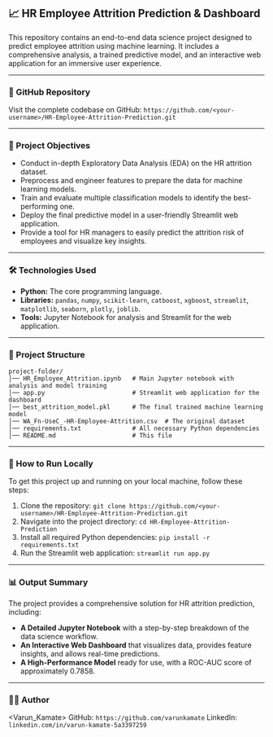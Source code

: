 ## 📈 HR Employee Attrition Prediction & Dashboard

This repository contains an end-to-end data science project designed to predict employee attrition using machine learning. It includes a comprehensive analysis, a trained predictive model, and an interactive web application for an immersive user experience.

-----

### 🔗 GitHub Repository

Visit the complete codebase on GitHub:
`https://github.com/<your-username>/HR-Employee-Attrition-Prediction.git`

-----

### 📌 Project Objectives

  * Conduct in-depth Exploratory Data Analysis (EDA) on the HR attrition dataset.
  * Preprocess and engineer features to prepare the data for machine learning models.
  * Train and evaluate multiple classification models to identify the best-performing one.
  * Deploy the final predictive model in a user-friendly Streamlit web application.
  * Provide a tool for HR managers to easily predict the attrition risk of employees and visualize key insights.

-----

### 🛠️ Technologies Used

  * **Python:** The core programming language.
  * **Libraries:** `pandas`, `numpy`, `scikit-learn`, `catboost`, `xgboost`, `streamlit`, `matplotlib`, `seaborn`, `plotly`, `joblib`.
  * **Tools:** Jupyter Notebook for analysis and Streamlit for the web application.

-----

### 📁 Project Structure

```
project-folder/
│── HR_Employee_Attrition.ipynb   # Main Jupyter notebook with analysis and model training
│── app.py                        # Streamlit web application for the dashboard
│── best_attrition_model.pkl      # The final trained machine learning model
│── WA_Fn-UseC_-HR-Employee-Attrition.csv  # The original dataset
│── requirements.txt              # All necessary Python dependencies
│── README.md                     # This file
```

-----

### 🚀 How to Run Locally

To get this project up and running on your local machine, follow these steps:

1.  Clone the repository:
    `git clone https://github.com/<your-username>/HR-Employee-Attrition-Prediction.git`
2.  Navigate into the project directory:
    `cd HR-Employee-Attrition-Prediction`
3.  Install all required Python dependencies:
    `pip install -r requirements.txt`
4.  Run the Streamlit web application:
    `streamlit run app.py`

-----

### 📊 Output Summary

The project provides a comprehensive solution for HR attrition prediction, including:

  * **A Detailed Jupyter Notebook** with a step-by-step breakdown of the data science workflow.
  * **An Interactive Web Dashboard** that visualizes data, provides feature insights, and allows real-time predictions.
  * **A High-Performance Model** ready for use, with a ROC-AUC score of approximately 0.7858.

-----

### 🙋‍♂️ Author

\<Varun_Kamate\>
GitHub: `https://github.com/varunkamate`
LinkedIn: `linkedin.com/in/varun-kamate-5a3397259`
